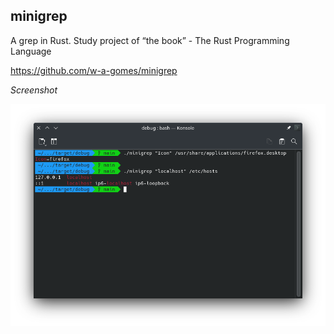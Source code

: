 ## minigrep

A grep in Rust. Study project of “the book” - The Rust Programming Language

https://github.com/w-a-gomes/minigrep

*Screenshot*

![Image](data/screenshot_01.png "screenshot")
